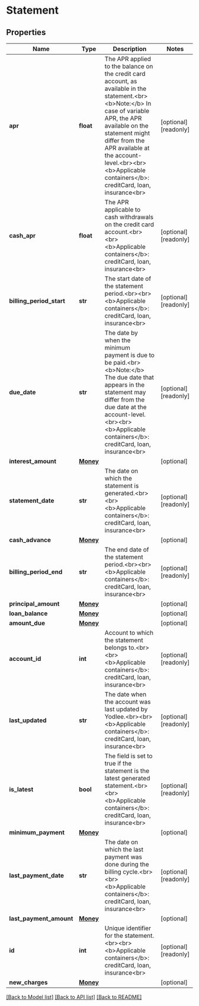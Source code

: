 # Statement


## Properties
Name | Type | Description | Notes
------------ | ------------- | ------------- | -------------
**apr** | **float** | The APR applied to the balance on the credit card account, as available in the statement.&lt;br&gt;&lt;b&gt;Note:&lt;/b&gt; In case of variable APR, the APR available on the statement might differ from the APR available at the account-level.&lt;br&gt;&lt;br&gt;&lt;b&gt;Applicable containers&lt;/b&gt;: creditCard, loan, insurance&lt;br&gt; | [optional] [readonly] 
**cash_apr** | **float** | The APR applicable to cash withdrawals on the credit card account.&lt;br&gt;&lt;br&gt;&lt;b&gt;Applicable containers&lt;/b&gt;: creditCard, loan, insurance&lt;br&gt; | [optional] [readonly] 
**billing_period_start** | **str** | The start date of the statement period.&lt;br&gt;&lt;br&gt;&lt;b&gt;Applicable containers&lt;/b&gt;: creditCard, loan, insurance&lt;br&gt; | [optional] [readonly] 
**due_date** | **str** | The date by when the minimum payment is due to be paid.&lt;br&gt;&lt;b&gt;Note:&lt;/b&gt; The due date that appears in the statement may differ from the due date at the account-level.&lt;br&gt;&lt;br&gt;&lt;b&gt;Applicable containers&lt;/b&gt;: creditCard, loan, insurance&lt;br&gt; | [optional] [readonly] 
**interest_amount** | [**Money**](Money.md) |  | [optional] 
**statement_date** | **str** | The date on which the statement is generated.&lt;br&gt;&lt;br&gt;&lt;b&gt;Applicable containers&lt;/b&gt;: creditCard, loan, insurance&lt;br&gt; | [optional] [readonly] 
**cash_advance** | [**Money**](Money.md) |  | [optional] 
**billing_period_end** | **str** | The end date of the statement period.&lt;br&gt;&lt;br&gt;&lt;b&gt;Applicable containers&lt;/b&gt;: creditCard, loan, insurance&lt;br&gt; | [optional] [readonly] 
**principal_amount** | [**Money**](Money.md) |  | [optional] 
**loan_balance** | [**Money**](Money.md) |  | [optional] 
**amount_due** | [**Money**](Money.md) |  | [optional] 
**account_id** | **int** | Account to which the statement belongs to.&lt;br&gt;&lt;br&gt;&lt;b&gt;Applicable containers&lt;/b&gt;: creditCard, loan, insurance&lt;br&gt; | [optional] [readonly] 
**last_updated** | **str** | The date when the account was last updated by Yodlee.&lt;br&gt;&lt;br&gt;&lt;b&gt;Applicable containers&lt;/b&gt;: creditCard, loan, insurance&lt;br&gt; | [optional] [readonly] 
**is_latest** | **bool** | The field is set to true if the statement is the latest generated statement.&lt;br&gt;&lt;br&gt;&lt;b&gt;Applicable containers&lt;/b&gt;: creditCard, loan, insurance&lt;br&gt; | [optional] [readonly] 
**minimum_payment** | [**Money**](Money.md) |  | [optional] 
**last_payment_date** | **str** | The date on which the last payment was done during the billing cycle.&lt;br&gt;&lt;br&gt;&lt;b&gt;Applicable containers&lt;/b&gt;: creditCard, loan, insurance&lt;br&gt; | [optional] [readonly] 
**last_payment_amount** | [**Money**](Money.md) |  | [optional] 
**id** | **int** | Unique identifier for the statement.&lt;br&gt;&lt;br&gt;&lt;b&gt;Applicable containers&lt;/b&gt;: creditCard, loan, insurance&lt;br&gt; | [optional] [readonly] 
**new_charges** | [**Money**](Money.md) |  | [optional] 

[[Back to Model list]](../README.md#documentation-for-models) [[Back to API list]](../README.md#documentation-for-api-endpoints) [[Back to README]](../README.md)


